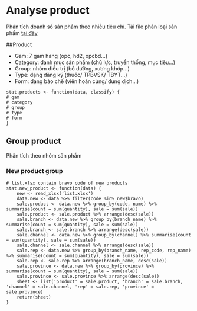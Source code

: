 # Analyse product
Phân tích doanh số sản phẩm theo nhiều tiêu chí.
Tải file phân loại sản phẩm [tại đây](https://docs.google.com/spreadsheets/d/16LjQ8uVkXLTo-fDVaRPkXC-zccALC38UUzlE42bkmLc/edit?usp=sharing)

##Product
- Gam: 7 gam hàng (opc, hd2, opcbd...)
- Category: danh mục sản phẩm (chủ lực, truyền thống, mục tiêu...)
- Group: nhóm điều trị (bổ dưỡng, xương khớp...)
- Type: dạng đăng ký (thuốc/ TPBVSK/ TBYT...)
- Form: dạng bào chế (viên hoàn cứng/ dung dịch...)

```
stat.products <- function(data, classify) {
# gam
# category
# group
# type
# form
}

```

## Group product
Phân tích theo nhóm sản phẩm
### New product group
```
# list.xlsx contain bravo code of new products
stat.new_product <- function(data) {
	new <- read_xlsx('list.xlsx')
	data.new <- data %>% filter(code %in% new$bravo)
	sale.product <- data.new %>% group_by(code, name) %>% summarise(count = sum(quantity), sale = sum(sale))
	sale.product <- sale.product %>% arrange(desc(sale))
	sale.branch <- data.new %>% group_by(branch_name) %>% summarise(count = sum(quantity), sale = sum(sale))
	sale.branch <- sale.branch %>% arrange(desc(sale))
	sale.channel <- data.new %>% group_by(channel) %>% summarise(count = sum(quantity), sale = sum(sale))
	sale.channel <- sale.channel %>% arrange(desc(sale))
	sale.rep <- data.new %>% group_by(branch_name, rep_code, rep_name) %>% summarise(count = sum(quantity), sale = sum(sale))
	sale.rep <- sale.rep %>% arrange(branch_name, desc(sale))
	sale.province <- data.new %>% group_by(province) %>% summarise(count = sum(quantity), sale = sum(sale))
	sale.province <- sale.province %>% arrange(desc(sale))
	sheet <- list('product' = sale.product, 'branch' = sale.branch, 'channel' = sale.channel, 'rep' = sale.rep, 'province' = sale.province)
	return(sheet)
}
```
